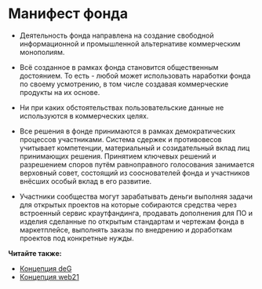 # Манифест фонда

- Деятельность фонда направлена на создание свободной информационной и промышленной альтернативе коммерческим монополиям.

- Всё созданное в рамках фонда становится общественным достоянием. То есть - любой может использовать наработки фонда по своему усмотрению, в том числе создавая коммерческие продукты на их основе.

- Ни при каких обстоятельствах пользовательские данные не используются в коммерческих целях.

- Все решения в фонде принимаются в рамках демократических процессов  участниками. Система сдержек и противовесов учитывает компетенции, материальный и созидательный вклад лиц принимающих решения. Принятием ключевых решений и разрешением споров путём равноправного голосования занимается верховный совет, состоящий из сооснователей фонда и участников внёсших особый вклад в его развитие.

- Участники сообщества могут зарабатывать деньги выполняя задачи для открытых проектов на которые собираются средства через встроенный сервис краутфандинга, продавать дополнения для ПО и изделия сделанные по открытым стандартам и чертежам фонда в маркетплейсе, выполнять заказы по внедрению и доработкам проектов под конкретные нужды.

**Читайте также:**

- [Концепция deG](ru/1-general/general-2-deg.md)
- [Концепция web21](ru/1-general/general-3-web21.md)
